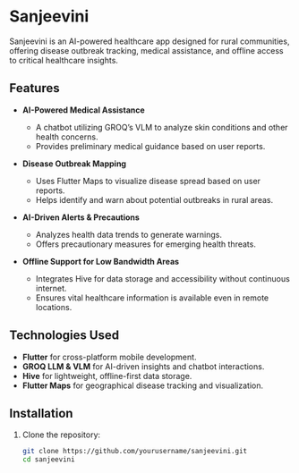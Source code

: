 # Sanjeevini

Sanjeevini is an AI-powered healthcare app designed for rural communities, offering disease outbreak tracking, medical assistance, and offline access to critical healthcare insights.

## Features

- **AI-Powered Medical Assistance**  
  - A chatbot utilizing GROQ’s VLM to analyze skin conditions and other health concerns.  
  - Provides preliminary medical guidance based on user reports.

- **Disease Outbreak Mapping**  
  - Uses Flutter Maps to visualize disease spread based on user reports.  
  - Helps identify and warn about potential outbreaks in rural areas.

- **AI-Driven Alerts & Precautions**  
  - Analyzes health data trends to generate warnings.  
  - Offers precautionary measures for emerging health threats.

- **Offline Support for Low Bandwidth Areas**  
  - Integrates Hive for data storage and accessibility without continuous internet.  
  - Ensures vital healthcare information is available even in remote locations.

## Technologies Used

- **Flutter** for cross-platform mobile development.  
- **GROQ LLM & VLM** for AI-driven insights and chatbot interactions.  
- **Hive** for lightweight, offline-first data storage.  
- **Flutter Maps** for geographical disease tracking and visualization.

## Installation

1. Clone the repository:  
   ```sh
   git clone https://github.com/yourusername/sanjeevini.git
   cd sanjeevini
